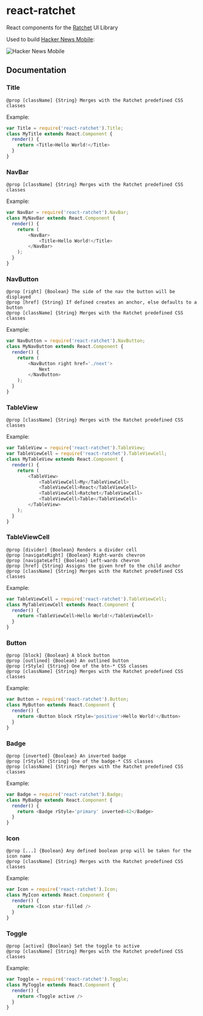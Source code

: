 # react-ratchet

React components for the [Ratchet](http://goratchet.com/components) UI Library

Used to build [Hacker News Mobile](http://hackernewsmobile.com/):

![Hacker News Mobile](http://i.imgur.com/LxPE8su.jpg)

## Documentation

### Title
```
@prop [className] {String} Merges with the Ratchet predefined CSS classes
```
Example:
```javascript
var Title = require('react-ratchet').Title;
class MyTitle extends React.Component {
  render() {
    return <Title>Hello World!</Title>
  }
}
```

### NavBar  
```
@prop [className] {String} Merges with the Ratchet predefined CSS classes
```
Example:
```javascript
var NavBar = require('react-ratchet').NavBar;
class MyNavBar extends React.Component {
  render() {
    return (
        <NavBar>
            <Title>Hello World!</Title>
        </NavBar>
    );
  }
}
```

### NavButton
```
@prop [right] {Boolean} The side of the nav the button will be displayed
@prop [href] {String} If defined creates an anchor, else defaults to a button
@prop [className] {String} Merges with the Ratchet predefined CSS classes
```
Example:
```javascript
var NavButton = require('react-ratchet').NavButton;
class MyNavButton extends React.Component {
  render() {
    return (
        <NavButton right href='./next'>
            Next
        </NavButton>
    );
  }
}
```

### TableView
```
@prop [className] {String} Merges with the Ratchet predefined CSS classes
```
Example:
```javascript
var TableView = require('react-ratchet').TableView;
var TableViewCell = require('react-ratchet').TableViewCell;
class MyTableView extends React.Component {
  render() {
    return (
        <TableView>
            <TableViewCell>My</TableViewCell>
            <TableViewCell>React</TableViewCell>
            <TableViewCell>Ratchet</TableViewCell>
            <TableViewCell>Table</TableViewCell>
        </TableView>
    );
  }
}
```

### TableViewCell
```
@prop [divider] {Boolean} Renders a divider cell
@prop [navigateRight] {Boolean} Right-wards chevron 
@prop [navigateLeft] {Boolean} Left-wards chevron
@prop [href] {String} Assigns the given href to the child anchor
@prop [className] {String} Merges with the Ratchet predefined CSS classes
```
Example:
```javascript
var TableViewCell = require('react-ratchet').TableViewCell;
class MyTableViewCell extends React.Component {
  render() {
    return <TableViewCell>Hello World!</TableViewCell>
  }
}
```

### Button
```
@prop [block] {Boolean} A block button
@prop [outlined] {Boolean} An outlined button
@prop [rStyle] {String} One of the btn-* CSS classes
@prop [className] {String} Merges with the Ratchet predefined CSS classes
```
Example:
```javascript
var Button = require('react-ratchet').Button;
class MyButton extends React.Component {
  render() {
    return <Button block rStyle='positive'>Hello World!</Button>
  }
}
```

### Badge
```
@prop [inverted] {Boolean} An inverted badge
@prop [rStyle] {String} One of the badge-* CSS classes
@prop [className] {String} Merges with the Ratchet predefined CSS classes
```
Example:
```javascript
var Badge = require('react-ratchet').Badge;
class MyBadge extends React.Component {
  render() {
    return <Badge rStyle='primary' inverted>42</Badge>
  }
}
```

### Icon
```
@prop [...] {Boolean} Any defined boolean prop will be taken for the icon name
@prop [className] {String} Merges with the Ratchet predefined CSS classes
```
Example:
```javascript
var Icon = require('react-ratchet').Icon;
class MyIcon extends React.Component {
  render() {
    return <Icon star-filled />
  }
}
```

### Toggle
```
@prop [active] {Boolean} Set the toggle to active
@prop [className] {String} Merges with the Ratchet predefined CSS classes
```
Example:
```javascript
var Toggle = require('react-ratchet').Toggle;
class MyToggle extends React.Component {
  render() {
    return <Toggle active />
  }
}
```
